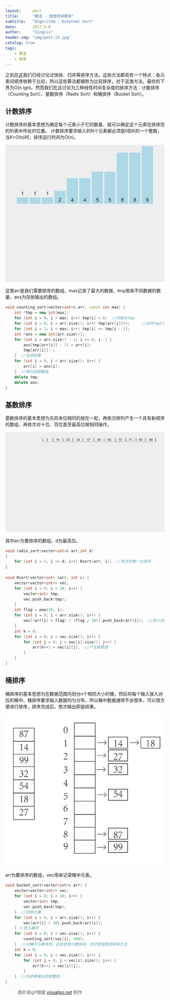 ```yaml
---
layout:     post
title:      "算法 - 线性时间排序"
subtitle:   "Algorithm - External Sort"
date:       2017-5-8
author:     "ZingLix"
header-img: "img/post-23.jpg"
catalog: true
tags:
    - 算法
    - 排序
---
```


之前[在这](/2017/03/03/Sort/)我们已经讨论过快排、归并等排序方法，这些方法都具有一个特点：各元素间顺序依赖于比较，所以这些算法都被称为比较排序，对于这类方法，最优的下界为O(n lgn)。然而我们在这讨论为三种线性时间复杂度的排序方法：计数排序（Counting Sort）、基数排序（Radix Sort）和桶排序（Bucket Sort）。

## 计数排序
计数排序的基本思想为确定每个元素小于它的数量，就可以确定这个元素在排序完的列表中所处的位置。
计数排序要求输入的N个元素都必须是0到K的一个整数，当K=O(n)时，排序运行时间为O(n)。

![CountingSort.gif](/img/in-post/ExternalSort/CountingSort.gif)

这里arr是我们需要排序的数组，max记录了最大的数据，tmp用来不同数据的数量，ans为存放输出的数组。

``` cpp
void counting_sort(vector<int>& arr, const int max) {
    int *tmp = new int[max];
    for (int i = 0; i < max; i++) tmp[i] = 0;  //初始化tmp
    for (int i = 0; i < arr.size(); i++) tmp[arr[i]]++;     //此时tmp[i]即为i的数量
    for (int i = 1; i < max; i++) tmp[i] += tmp[i - 1];
    int *ans = new int[arr.size()];
    for (int i = arr.size() - 1; i >= 0; i--) {
        ans[tmp[arr[i]] - 1] = arr[i];
        tmp[arr[i]]--;
    }  //生成结果
    for (int i = 0; i < arr.size(); i++) {
        arr[i] = ans[i];
    }  //拷贝回原数组
    delete tmp;
    delete ans;
}
```


## 基数排序

基数排序的基本思想为先将末位相同的放在一起，再依次排列产生一个具有新顺序的数组，再依次对十位、百位直至最高位做相同操作。

![RadixSort.gif](/img/in-post/ExternalSort/RadixSort.gif)

其中arr为要排序的数组，d为最高位。

``` cpp
void radix_sort(vector<int>& arr,int d)
{
    for (int i = 1; i <= d; i++) Rsort(arr, i);  //依次对每一位排序
}

void Rsort(vector<int> &arr, int i) {
    vector<vector<int>> vec;
    for (int i = 0; i < 10; i++) {
        vector<int> tmp;
        vec.push_back(tmp);
    }
    int flag = pow(10, i);
    for (int i = 0; i < arr.size(); i++) {
        vec[(arr[i] % flag) / (flag / 10)].push_back(arr[i]);  //放入对应的容器
    }
    int k = 0;
    for (int i = 0; i < vec.size(); i++) {
        for (int j = 0; j < vec[i].size(); j++) {
            arr[k++] = vec[i][j];  //产生新数组
        }
    }
}
```

## 桶排序

桶排序的基本思想为在数据范围内划分n个相同大小的桶，然后将每个输入放入对应的桶中。桶排序要求输入数据均匀分布，所以桶中数据通常不会很多，可以很方便进行排序，排序完成后，依次输出即是结果。

![BucketSort.jpg](/img/in-post/ExternalSort/BucketSort.jpg)

arr为要排序的数组，vec用来记录桶中元素。

``` cpp
void bucket_sort(vector<int>& arr) {
    vector<vector<int>> vec;
    for (int i = 0; i < 10; i++) {
        vector<int> tmp;
        vec.push_back(tmp);
    }  //初始化桶
    for (int i = 0; i < arr.size(); i++) {
        vec[arr[i] / 10].push_back(arr[i]);
    } //放入桶中
    for (int i = 0; i < vec.size(); i++) {
        counting_sort(vec[i], 100);
    }  //对桶中元素排序，此处使用计数排序，也可使用其他排序方法
    int k = 0;
    for (int i = 0; i < vec.size(); i++) {
        for (int j = 0; j < vec[i].size(); j++) {
            arr[k++] = vec[i][j];
        }
    }  //将结果输出至原数组
}
```

> 图片和gif根据 [visualgo.net](https://visualgo.net/) 制作
